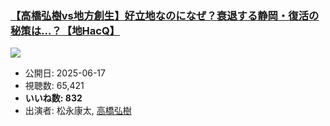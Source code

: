 ### [【高橋弘樹vs地方創生】好立地なのになぜ？衰退する静岡・復活の秘策は…？【地HacQ】](https://www.youtube.com/watch?v=1ONnQjI2X5A)
[![](https://img.youtube.com/vi/1ONnQjI2X5A/sddefault.jpg)](https://www.youtube.com/watch?v=1ONnQjI2X5A)
-   公開日: 2025-06-17
-   視聴数: 65,421
-   **いいね数: 832**
-   出演者: 松永康太, [高橋弘樹](/rehacq_fan/people/高橋弘樹 "wikilink")
